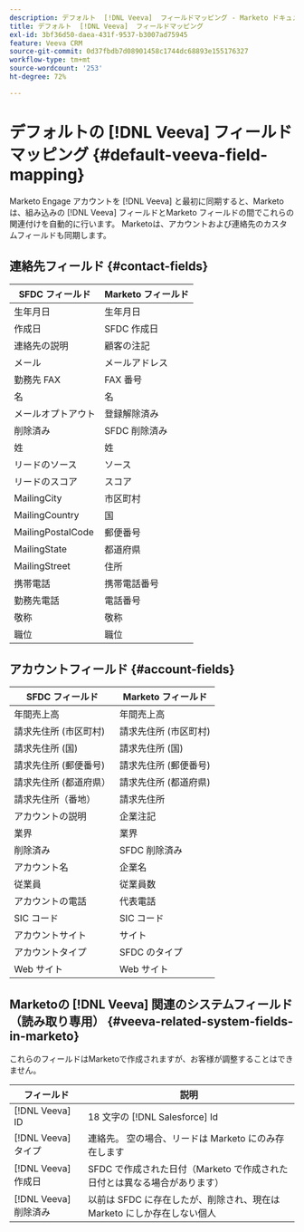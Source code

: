 ```yaml
---
description: デフォルト  [!DNL Veeva]  フィールドマッピング - Marketo ドキュメント – 製品ドキュメント
title: デフォルト  [!DNL Veeva]  フィールドマッピング
exl-id: 3bf36d50-daea-431f-9537-b3007ad75945
feature: Veeva CRM
source-git-commit: 0d37fbdb7d08901458c1744dc68893e155176327
workflow-type: tm+mt
source-wordcount: '253'
ht-degree: 72%

---
```


# デフォルトの [!DNL Veeva] フィールドマッピング {#default-veeva-field-mapping}

Marketo Engage アカウントを [!DNL Veeva] と最初に同期すると、Marketoは、組み込みの [!DNL Veeva] フィールドとMarketo フィールドの間でこれらの関連付けを自動的に行います。 Marketoは、アカウントおよび連絡先のカスタムフィールドも同期します。

## 連絡先フィールド {#contact-fields}

<table>
  <colgroup>
    <col/>
    <col/>
  </colgroup>
  <thead>
    <tr>
      <th>SFDC フィールド</th>
      <th>Marketo フィールド</th>
    </tr>
  </thead>
  <tbody>
    <tr>
      <td>生年月日</td>
      <td>生年月日</td>
    </tr>
    <tr>
      <td>作成日</td>
      <td>SFDC 作成日</td>
    </tr>
    <tr>
      <td>連絡先の説明</td>
      <td>顧客の注記</td>
    </tr>
    <tr>
      <td>メール</td>
      <td>メールアドレス</td>
    </tr>
    <tr>
      <td>勤務先 FAX</td>
      <td>FAX 番号</td>
    </tr>
    <tr>
      <td>名</td>
      <td>名</td>
    </tr>
    <tr>
      <td>メールオプトアウト</td>
      <td>登録解除済み</td>
    </tr>
    <tr>
      <td>削除済み</td>
      <td>SFDC 削除済み</td>
    </tr>
    <tr>
      <td>姓</td>
      <td>姓</td>
    </tr>
    <tr>
      <td>リードのソース</td>
      <td>ソース</td>
    </tr>
    <tr>
      <td>リードのスコア</td>
      <td>スコア</td>
    </tr>
    <tr>
      <td>MailingCity</td>
      <td>市区町村</td>
    </tr>
    <tr>
      <td>MailingCountry</td>
      <td>国</td>
    </tr>
    <tr>
      <td>MailingPostalCode</td>
      <td>郵便番号</td>
    </tr>
    <tr>
      <td>MailingState</td>
      <td>都道府県</td>
    </tr>
    <tr>
      <td>MailingStreet</td>
      <td>住所</td>
    </tr>
    <tr>
      <td>携帯電話</td>
      <td>携帯電話番号</td>
    </tr>
    <tr>
      <td>勤務先電話</td>
      <td>電話番号</td>
    </tr>
    <tr>
      <td>敬称</td>
      <td>敬称</td>
    </tr>
    <tr>
      <td>職位</td>
      <td>職位</td>
    </tr>
  </tbody>
</table>

## アカウントフィールド {#account-fields}

<table>
  <colgroup>
    <col/>
    <col/>
  </colgroup>
  <thead>
    <tr>
      <th>SFDC フィールド</th>
      <th>Marketo フィールド</th>
    </tr>
  </thead>
  <tbody>
    <tr>
      <td>年間売上高</td>
      <td>年間売上高</td>
    </tr>
    <tr>
      <td>請求先住所 (市区町村)</td>
      <td>請求先住所 (市区町村)</td>
    </tr>
    <tr>
      <td>請求先住所 (国)</td>
      <td>請求先住所 (国)</td>
    </tr>
    <tr>
      <td>請求先住所 (郵便番号)</td>
      <td>請求先住所 (郵便番号)</td>
    </tr>
    <tr>
      <td>請求先住所 (都道府県）</td>
      <td>請求先住所 (都道府県)</td>
    </tr>
    <tr>
      <td>請求先住所（番地）</td>
      <td>請求先住所</td>
    </tr>
    <tr>
      <td>アカウントの説明</td>
      <td>企業注記</td>
    </tr>
    <tr>
      <td>業界</td>
      <td>業界</td>
    </tr>
    <tr>
      <td>削除済み</td>
      <td>SFDC 削除済み</td>
    </tr>
    <tr>
      <td>アカウント名</td>
      <td>企業名</td>
    </tr>
    <tr>
      <td>従業員</td>
      <td>従業員数</td>
    </tr>
    <tr>
      <td>アカウントの電話</td>
      <td>代表電話</td>
    </tr>
    <tr>
      <td>SIC コード</td>
      <td>SIC コード</td>
    </tr>
    <tr>
      <td>アカウントサイト</td>
      <td>サイト</td>
    </tr>
    <tr>
      <td>アカウントタイプ</td>
      <td>SFDC のタイプ</td>
    </tr>
    <tr>
      <td>Web サイト</td>
      <td>Web サイト</td>
    </tr>
  </tbody>
</table>

## Marketoの [!DNL Veeva] 関連のシステムフィールド（読み取り専用） {#veeva-related-system-fields-in-marketo}

これらのフィールドはMarketoで作成されますが、お客様が調整することはできません。

<table>
  <colgroup>
    <col/>
    <col/>
  </colgroup>
  <thead>
    <tr>
      <th>フィールド</th>
      <th>説明</th>
    </tr>
  </thead>
  <tbody>
    <tr>
      <td>[!DNL Veeva] ID</td>
      <td>18 文字の [!DNL Salesforce] Id</td>
    </tr>
    <tr>
      <td>[!DNL Veeva] タイプ</td>
      <td>連絡先。 空の場合、リードは Marketo にのみ存在します</td>
    </tr>
    <tr>
      <td>[!DNL Veeva] 作成日</td>
      <td>SFDC で作成された日付（Marketo で作成された日付とは異なる場合があります）</td>
    </tr>
    <tr>
      <td>[!DNL Veeva] 削除済み</td>
      <td>以前は SFDC に存在したが、削除され、現在は Marketo にしか存在しない個人</td>
    </tr>
  </tbody>
</table>
